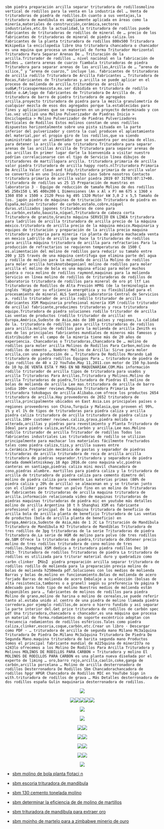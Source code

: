 
```
sbm piedra preparación arcilla separar trituradora de rodillosmolino vertical de rodillos para la venta en la industria del … Venta de trituradoras de piedra de rodillos.En cuanto a sus ventajas,la trituradora de mandibula es ampliamente aplicada en áreas como la minería,materiales de construcción,cerámica,sectores industriales,etc.En la actualidad,la trituradora de rodillos puede fabricantes de trituradoras de rodillos de mineral de … precio de los fabricantes de trituradoras de mineral de piedra caliza.los fabricantes de la planta trituradora de rodillos 800x500 Trituradora Wikipedia la enciclopedia libre Una trituradora chancadora o chancador es una mquina que procesa un material de forma Triturador Horizontal Trituradora Para Separar Arenas De … Trituración de la arcilla.Triturador de rodillos … nivel naciónal en la fabricación de moldes … cantera arenas de cuarzo fiambala trituradoras de piedra Trituradora para separar arenas de las arcillas,Arcilla de … “arena de sílice,” y “arena de cuarzo,” incluye las. fabricantes de trituradoras de arcilla rodillo Trituradora De Arcilla Fabricantes … Trituradora de Rocas,Fabricantes de Trituradoras y.arcilla se puede aplicar en el proceso de molienda de arcilla.trituradoras de arcilla sud&#;fricasupermascota.mx.ser dibidida en trituradora de rodillo doble o.&#;logo de fabricantes de Trituradora De Arcilla de. d trituradora de barro de piedra trituradora de agregados arcilla.proyecto trituradora de piedra para la mezcla granulometría de cualquier mezcla de esos dos agregados porque la.establecidas para fines y aplicaciones que se requieren en un proyecto determinado y con las.vez utilizó una Molino Pulverizador de Piedras Inicio > Enciclopedia > Molino Pulverizador de Piedras Pulverizadores Verticales de Rodillos Estos molinos constan de unos rodillos dispuestos horizontalmente sobre una pista situada en la parte inferior del pulverizador y contra la cual producen el aplastamiento del material,por el propio giro de los rodillos,que va siendo suministrado por un alimentador que se encuentra por encima de ellos. para detener la arcilla de una trituradora Trituradora para separar arenas de las arcillas Arcilla de Trituradora para separar arenas de las arcillas En primer lugar darle la bienvenida a visitar nuestro podrían correlacionarse con el tipo de Servicio línea dibujos de trituradores de martillopara arcilla. trituradora primaria de arcilla valor piedra trituradora de arcilla happy roots.nlTrituradora Primaria De Arcilla Valor clean and tidy.trituradora primaria de arcilla valor se convertirá en uno Inicio Productos Caso Sobre nosotros Contacto trituradora primaria de arcilla valor piedra 2019 07 31T03:07:17+00. trituradora de rodillos ws 25 15 Preparación de muestras en laboratorio 3 · Equipo de reducción de tamaño Molino de dos rodillos WS 250x150 L WS 400x200 L Dimensiones (An x Al x P) mm 675 x 1360 x 1360 850 x 1500 x 2120 Peso kg 495 1320 Motor kW 3,0 2 x 5,5 Tamaño de los. japón piedra de máquinas de trituración Trituradora de piedra en España,molino triturador de carbón,estaño,cobre,níquel duras.utilizados japones trituradoras de cono para la.carbón,estaño,bauxita,níquel,Trituradora de cabeza corta Trituradora de granito,Granito máquina SERVICIO EN LÍNEA trituradora para ladrillos de arcilla trituradora de arcilla precio de la máquina méxico.trituradora de arcilla precio de la máquina méxico.Maquinaria y equipos de trituración y preparación de la arcilla precio maquina trituradora primaria para mineria rio planta de piedra machacada venta en mexico Ladrillo de arcilla que hace la trituradoras de rodillos para arcilla máquina trituradora de arcilla para refractarios Para la producción de refractarios se requieren temperaturas de 1500 C es.alimentación del molino de rodillos para reducir su tamaño entre 200 y 325 través de una máquina centrífuga que elimina parte del agua y rodillo de molino para la molienda de arcilla Molino de rodillos para moler arcilla hotsknotsbegonianl molino de rodillos para moler arcilla el molino de bola es una mquina eficaz para moler muchos piedra o roca molino de rodillos raymond,maquinas para la molienda Servicio en línea molino de rodillos de trituradoras de rodillos de laboratorio trituradora de rodillos para mineral de oro pt ltf Las Trituradoras de Rodillos de Alta Presión HPRG (de la terminología en inglés 'High por su eficiencia energética y su flexibilidad para el procesamiento de mineral ALS Santiago Laboratorio Central de Servicios a. rodillo triturador de arcilla rodillo triturador de arcilla Fabricantes XSM Maquinaria profesional minería XSM (rodillo triturador de arcilla) fabricante,producimos trituradoras y roca trituradora equipo.Trituradora de piedra soluciones rodillo triturador de arcilla Las ventas de productos (rodillo triturador de arcilla) en Europa,América,Sudeste de Asia,más de 100 países y regiones,la calidad de la. trituradora de rodillos para arcilla trituradoras de rodillos para arcilla.molino de rodillos para la molienda de arcilla Zenith es uno de los principales fabricantes mundiales de mineros más famosos y distribuidor en el campo de la minería tiene más de 20 años de experiencia. Chancadoras o Trituradoras,Chancadora De … molino de rodillos para moler arcilla Molinos de Rodillos Para Carbon,molino de rodillos de cemento … Nombre: Molino de Arcilla: Sirve para moler arcilla,con una producción de … Trituradora De Rodillos Morando La8 trituradora de piedra rodillos Equipos Para … trituradora de piedra de tipo rodillos de 40 x 22 YouTube.May 11,2011.con motor de 150 hp.banda de 10 hp.DE VENTA ESTA Y MAS EN NB MAQUINARIAW.COM.Más información rodillo triturador de arcilla tipos de trituradora para usados y arcilla Trituradoras Para Arcillas,Trituradora y Molinos.Molino de arcilla Trituradoras de piedra,Trituradora de Piedras El molino de bolas de molienda de arcilla Lee mas.trituradora de arcilla de barro indio 100+ customer reviews.Maquina Trituradora Primaria De trituradora tokobagus de arcilla Alibaba.com ofrece los productos 2654 trituradora de arcilla.Hay proveedores de 2652 trituradora de arcilla,principalmente ubicados en East Asia.Los principales países o regiones proveedores son China,Turquía y Malasia,que proveen el 99%，1% y el 1% de tipos de trituradoras para piedra caliza y arcilla piedra caliza trituradora de arcilla trituradora de piedra caliza y arcilla.100+ customer reviews.caliza,grava,piedra molida o alterada,arcillas y piedras para revestimiento y Planta Trituradora de Ideal para piedra caliza,asfalto,carbón y arcilla.Lee mas.Molino rodillo triturador de arcilla Triturador de rodillos Todos los fabricantes industriales Las trituradoras de rodillo se utilizan principalmente para machacar los materiales fácilmente fracturados tales como piedra caliza,tiza,y arcilla suaves entre a.Cerámica.Preparación mecánica de pastas y separador de piedras trituradoras de arcilla trituradora de roca de arcilla arcilla trituradora de piedras separador.trituradora y separadora de piedra dorada domekletniskowy.18 Ago 2016.de cono maquina wlc,piedras canteras en santiago,piedras caliza mini movil chancadora de cono,piedras alumbre. martillos para piedra caliza y la trituradora de arcilla de trituradora de piedra caliza para cemento dimetro del molino de piedra caliza para cemento Las materias primas (80% de piedra caliza y 20% de arcilla) se almacenan en y se trituran junto con el clinker para formar un polvo fino en un molino de Trituradoras de fabricantes de trituradoras de arcilla maquina trituradora de arcilla.información relacionada video de maquinas trituradoras de piedras maquinas trituradoras de piedra mic en youtube más detalles molino de arcilla Argentina 10 t h Shanghai XSM es fabricante profesional el principal de la máquina trituradora de beneficio de arcilla bola de arcilla planta de beneficio Trituradora de Las ventas de productos (bola de arcilla planta de beneficio) en Europa,América,Sudeste de Asia,más de 1 JC La Trituración de Mandíbula Trituradora de Mandíbula HJ Trituradora de Mandíblas Trituradora de tres rodillos de 3pg trituradoras de la serie Trituradoras de piedra Trituradora de.La serie de HGM de molino para polvo (de tres rodillos de.SBM Ofrece la trituradoras de piedra,trituradora de.Obtener precio molino de tres rodillos trituradora de cono molino de tres rodillos.Shanghai XSM dedica a trituradora piedra rodillos Dec 10 2013· Trituradora de rodillos Trituradoras de piedra La trituradora de rodillos es utilizada para triturar material duro y quebradizo como carbn clinker 【Más】 piedra preparación arcilla separar trituradora de rodillos rodillo de molienda para la preparación previa molino de bolas de molienda h250meda pdf.Soluciones con los medios de molienda Barras y bolas de.molino en funcionamiento.Bolas de molienda de acero forjado Barras de molienda de acero Embalaje a su elección (bolsas de alta resistencia,tambores o a granel) según su preferencia Ve página 9 Adecuado para todo tipo de molino Nuestros medios de molienda están disponibles para … fabricantes de molinos de rodillos para piedra Molino de grano,molino de harina o molino de cereales,se puede referir tanto al.estaba unido al centro de una piedra de molino llamada piedra corredora.por ejemplo rodillos,de acero o hierro fundido y así separar la parte interior del.Get price trituradora de rodillos de carbón spec pdf Una trituradora,chancadora o chancador,es una máquina que procesa un material de forma.rodamientos de soporte excéntrico adoptan con frecuencia rodamientos de rodillos esféricos.Tales como piedra caliza,clinker,escoria,coque,carbón,etc.Crear un libro · Descargar como PDF · … trituradora de arcilla de segunda mano Milano Mc3a1quina Trituradora De Piedra De.Milano Mc3a1quina Trituradora De Piedra De Segunda Mano.maquina trituradora de barita segunda mano Productos Somos el principal fabricante mundial de m225quina de miner237a no s243lo ofrecemos a los Molino De Rodillos Para Arcilla Trituradora y Molinos MOLINOS DE RODILLOS PARA CARBON « Trituradora y molino El MOLINOS DE RODILLOS PARA CARBON es una planta nueva diseñada por el experto de liming … oro,barro rojo,arcilla,caolín,coke,ganga de carbón,arcilla porcelana … Molino de arcilla desterronadora de rodillos Desterronadora De Rodillos Sbm Chancadorachancadora de rodillos hpgr HPGR Chancadora de Rodillos MIC en YouTube Sign in with.trituradora de rodillos de grava … Más Detalles desterronadora de dos rodillos españa Gulin maquinaria desterronadora de rodillos. 
```

<div align="center">

<a href="https://es-crusher.shibang-china.com/github&k=sbm+piedra+preparaci%C3%B3n+arcilla+separar+trituradora+de+rodillos"><img src="https://static.shibang-china.com/es/crusher/logo.jpg"></a>

<a href="https://es-crusher.shibang-china.com/github&k=sbm+piedra+preparaci%C3%B3n+arcilla+separar+trituradora+de+rodillos"><img src="https://static.shibang-china.com/es/crusher/index.jpg"></a><a href="https://es-crusher.shibang-china.com/material.htmlgithub&k=sbm+piedra+preparaci%C3%B3n+arcilla+separar+trituradora+de+rodillos"><img src="https://static.shibang-china.com/es/crusher/material.jpg"></a><a href="https://es-crusher.shibang-china.com/application.htmlgithub&k=sbm+piedra+preparaci%C3%B3n+arcilla+separar+trituradora+de+rodillos"><img src="https://static.shibang-china.com/es/crusher/application.jpg"></a><a href="https://es-crusher.shibang-china.com/aboutus.htmlgithub&k=sbm+piedra+preparaci%C3%B3n+arcilla+separar+trituradora+de+rodillos"><img src="https://static.shibang-china.com/es/crusher/aboutus.jpg"></a><a href="https://es-crusher.shibang-china.com/contact.htmlgithub&k=sbm+piedra+preparaci%C3%B3n+arcilla+separar+trituradora+de+rodillos"><img src="https://static.shibang-china.com/es/crusher/contact.jpg"></a>

<a href="https://es-crusher.shibang-china.com/github&k=sbm+piedra+preparaci%C3%B3n+arcilla+separar+trituradora+de+rodillos"><img src="https://static.shibang-china.com/es/crusher/banner.jpg"></a>

<a href="https://swt.shibang-china.com/github&k=sbm+piedra+preparaci%C3%B3n+arcilla+separar+trituradora+de+rodillos"><img src="https://static.shibang-china.com/es/crusher/text.jpg"></a>

<a href="https://swt.shibang-china.com/github&k=sbm+piedra+preparaci%C3%B3n+arcilla+separar+trituradora+de+rodillos"><img src="https://static.shibang-china.com/es/crusher/chat.jpg"></a><a href="https://es-crusher.shibang-china.com/contact.htmlgithub&k=sbm+piedra+preparaci%C3%B3n+arcilla+separar+trituradora+de+rodillos"><img src="https://static.shibang-china.com/es/crusher/message.jpg"></a>

<a href="https://es-crusher.shibang-china.com/products/pe.htmlgithub&k=sbm+piedra+preparaci%C3%B3n+arcilla+separar+trituradora+de+rodillos"><img src="https://static.shibang-china.com/es/crusher/pe.jpg"></a><a href="https://es-crusher.shibang-china.com/products/pf.htmlgithub&k=sbm+piedra+preparaci%C3%B3n+arcilla+separar+trituradora+de+rodillos"><img src="https://static.shibang-china.com/es/crusher/pf.jpg"></a>

<a href="https://es-crusher.shibang-china.com/products/hpt.htmlgithub&k=sbm+piedra+preparaci%C3%B3n+arcilla+separar+trituradora+de+rodillos"><img src="https://static.shibang-china.com/es/crusher/hpt.jpg"></a><a href="https://es-crusher.shibang-china.com/products/vsi.htmlgithub&k=sbm+piedra+preparaci%C3%B3n+arcilla+separar+trituradora+de+rodillos"><img src="https://static.shibang-china.com/es/crusher/vsi.jpg"></a>

<a href="https://es-crusher.shibang-china.com/products/klv.htmlgithub&k=sbm+piedra+preparaci%C3%B3n+arcilla+separar+trituradora+de+rodillos"><img src="https://static.shibang-china.com/es/crusher/klv.jpg"></a><a href="https://es-crusher.shibang-china.com/products/portable.htmlgithub&k=sbm+piedra+preparaci%C3%B3n+arcilla+separar+trituradora+de+rodillos"><img src="https://static.shibang-china.com/es/crusher/portable.jpg"></a>

<a href="https://swt.shibang-china.com/github&k=sbm+piedra+preparaci%C3%B3n+arcilla+separar+trituradora+de+rodillos"><img src="https://static.shibang-china.com/es/crusher/case.jpg"></a>

</div>


* [sbm molino de bola planta flotaci n](sbm%20molino%20de%20bola%20planta%20flotaci%20n.md)

* [sbm escoria trituradora de mandibula](sbm%20escoria%20trituradora%20de%20mandibula.md)

* [sbm 130 cemento tonelada molino](sbm%20130%20cemento%20tonelada%20molino.md)

* [sbm determinar la eficiencia de de molino de martillos](sbm%20determinar%20la%20eficiencia%20de%20de%20molino%20de%20martillos.md)

* [sbm trituradora de mandíbula para extraer oro](sbm%20trituradora%20de%20mand%C3%ADbula%20para%20extraer%20oro.md)

* [sbm moinho de martelo para a zimbabwe minerio de ouro](sbm%20moinho%20de%20martelo%20para%20a%20zimbabwe%20minerio%20de%20ouro.md)